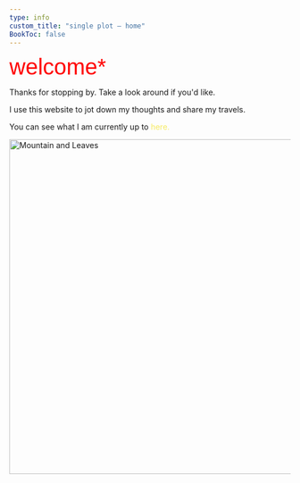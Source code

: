 ```yaml
---
type: info
custom_title: "single plot — home"
BookToc: false
---
```


<!DOCTYPE html>
<html lang="en">
<head>
    <meta charset="UTF-8">
    <meta name="viewport" content="width=device-width, initial-scale=1.0">
    <title>Hover Reveal</title>
    <style>
        .hover-container {
            position: relative;
            display: inline-block;
            cursor: pointer; /* Change cursor on hover */
        }
        .reveal-text {
            display: none;
            position: absolute;
            top: 100%; /* Positions below the hover text */
            /* left: 0; /* Aligns with the left of the hover text */
            margin-top: 0.1em; /* Space between the texts */
            white-space: nowrap; /* Prevents the text from wrapping */
            text-align: center;
            width: 100%;
        }
        .hover-container:hover .reveal-text {
            display: inline; /* Show the text inline on hover */
        }
    </style>
</head>
<body>
    <div class="hover-container">
        <span class="hover-text"><span style="font-family: 'AlteHaasGrotesk-Bold', sans-serif; color: red; font-size: 40px;">welcome*</span></span>
        <span class="reveal-text"><span style="sans-serif; color: red;"><br><br><br><br><br><br><br><br><br><br><br><br><br><br><br><br><br>* don't try to make sense of the site's name, <br>i don't know what it means either</span></span>
    </div>
</body>
</html>

Thanks for stopping by. Take a look around if you'd like.

I use this website to jot down my thoughts and share my travels.

You can see what I am currently up to <a href="/posts" style="color: #F6EB61; text-decoration: none;">here.</a>

<img src="/images/la_planete_sauvage.png" alt="Mountain and Leaves" style="opacity: 1; width: 600px;"><br>
